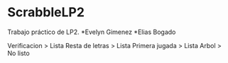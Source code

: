 # ScrabbleLP2
Trabajo práctico de LP2. 
*Evelyn Gimenez
*Elias Bogado

Verificacion > Lista
Resta de letras > Lista
Primera jugada > Lista 
Arbol > No listo
